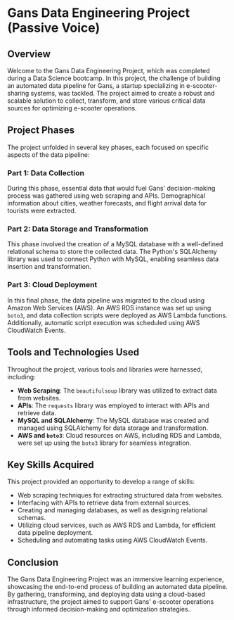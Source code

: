 # Gans Data Engineering Project (Passive Voice)

## Overview
Welcome to the Gans Data Engineering Project, which was completed during a Data Science bootcamp. In this project, the challenge of building an automated data pipeline for Gans, a startup specializing in e-scooter-sharing systems, was tackled. The project aimed to create a robust and scalable solution to collect, transform, and store various critical data sources for optimizing e-scooter operations.

## Project Phases
The project unfolded in several key phases, each focused on specific aspects of the data pipeline:

### Part 1: Data Collection
During this phase, essential data that would fuel Gans' decision-making process was gathered using web scraping and APIs. Demographical information about cities, weather forecasts, and flight arrival data for tourists were extracted.

### Part 2: Data Storage and Transformation
This phase involved the creation of a MySQL database with a well-defined relational schema to store the collected data. The Python's SQLAlchemy library was used to connect Python with MySQL, enabling seamless data insertion and transformation.

### Part 3: Cloud Deployment
In this final phase, the data pipeline was migrated to the cloud using Amazon Web Services (AWS). An AWS RDS instance was set up using `boto3`, and data collection scripts were deployed as AWS Lambda functions. Additionally, automatic script execution was scheduled using AWS CloudWatch Events.

## Tools and Technologies Used
Throughout the project, various tools and libraries were harnessed, including:
- **Web Scraping**: The `beautifulsoup` library was utilized to extract data from websites.
- **APIs**: The `requests` library was employed to interact with APIs and retrieve data.
- **MySQL and SQLAlchemy**: The MySQL database was created and managed using SQLAlchemy for data storage and transformation.
- **AWS and `boto3`**: Cloud resources on AWS, including RDS and Lambda, were set up using the `boto3` library for seamless integration.

## Key Skills Acquired
This project provided an opportunity to develop a range of skills:
- Web scraping techniques for extracting structured data from websites.
- Interfacing with APIs to retrieve data from external sources.
- Creating and managing databases, as well as designing relational schemas.
- Utilizing cloud services, such as AWS RDS and Lambda, for efficient data pipeline deployment.
- Scheduling and automating tasks using AWS CloudWatch Events.

## Conclusion
The Gans Data Engineering Project was an immersive learning experience, showcasing the end-to-end process of building an automated data pipeline. By gathering, transforming, and deploying data using a cloud-based infrastructure, the project aimed to support Gans' e-scooter operations through informed decision-making and optimization strategies.
